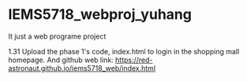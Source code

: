 # IEMS5718_webproj_yuhang
It just a web programe project

1.31 
Upload the phase 1's code, index.html to login in the shopping mall homepage. 
And github web link: https://red-astronaut.github.io/iems5718_web/index.html
